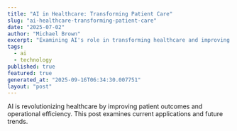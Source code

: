 ```yaml
---
title: "AI in Healthcare: Transforming Patient Care"
slug: "ai-healthcare-transforming-patient-care"
date: "2025-07-02"
author: "Michael Brown"
excerpt: "Examining AI's role in transforming healthcare and improving patient outcomes."
tags:
  - ai
  - technology
published: true
featured: true
generated_at: "2025-09-16T06:34:30.007751"
layout: "post"
---
```


AI is revolutionizing healthcare by improving patient outcomes and operational efficiency. This post examines current applications and future trends.